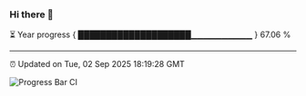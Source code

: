 ### Hi there 👋

⏳ Year progress { ████████████████████▁▁▁▁▁▁▁▁▁▁ } 67.06 %

---

⏰ Updated on Tue, 02 Sep 2025 18:19:28 GMT

![Progress Bar CI](https://github.com/liununu/liununu/workflows/Progress%20Bar%20CI/badge.svg)
